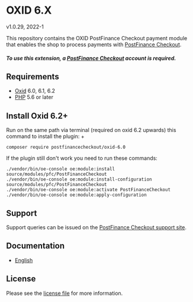 

# OXID 6.X

v1.0.29, 2022-1

This repository contains the OXID  PostFinance Checkout payment module that enables the shop to process payments with [PostFinance Checkout](https://www.postfinance.ch/checkout).

##### To use this extension, a [PostFinance Checkout](https://www.postfinance.ch/checkout) account is required.

## Requirements

* [Oxid](https://www.oxid-esales.com/) 6.0, 6.1, 6.2
* [PHP](http://php.net/) 5.6 or later

## Install Oxid 6.2+

 Run on the same path via terminal (required on oxid 6.2 upwards) this command to install the plugin: +
```
composer require postfinancecheckout/oxid-6.0
```
If the plugin still don't work you need to run these commands:
```
./vendor/bin/oe-console oe:module:install source/modules/pfc/PostFinanceCheckout
./vendor/bin/oe-console oe:module:install-configuration source/modules/pfc/PostFinanceCheckout
./vendor/bin/oe-console oe:module:activate PostFinanceCheckout
./vendor/bin/oe-console oe:module:apply-configuration
```

## Support

Support queries can be issued on the [PostFinance Checkout support site](https://www.postfinance.ch/en/business/support/written-contact/contact-form.html).

## Documentation

* [English](https://plugin-documentation.postfinance-checkout.ch/pfpayments/oxid-6.0/1.0.29/docs/en/documentation.html)

## License

Please see the [license file](https://github.com/pfpayments/oxid-6.0/blob/1.0.29/LICENSE) for more information.